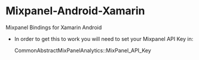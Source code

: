 # Mixpanel-Android-Xamarin
Mixpanel Bindings for Xamarin Android

- In order to get this to work you will need to set your Mixpanel API Key in:

    CommonAbstractMixPanelAnalytics::MixPanel_API_Key
